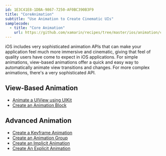 ```yaml
---
id: 1E3C41E8-1DBA-9867-7250-AF0BC390B3F9
title: "CoreAnimation"
subtitle: "Use Animation to Create Cinematic UIs"
samplecode:
  - title: "Core Animation" 
    url: https://github.com/xamarin/recipes/tree/master/ios/animation/coreanimation
---
```


iOS includes very sophisticated animation APIs that can make your application
feel much more immersive and cinematic, giving that feel of quality users have
come to expect in iOS applications. For simple animations, view-based animations
offer a quick and easy way to automatically animate view transitions and
changes. For more complex animations, there's a very sophisticated API.

 <a name="View-Based_Animation" class="injected"></a>


## View-Based Animation

-   [Animate a UIView using UIKit](/recipes/ios/animation/coreanimation/animate_a_uiview_using_uikit) 
-   [Create an Animation Block](/recipes/ios/animation/coreanimation/create_an_animation_block) 


 <a name="Advanced_Animation&nbsp;" class="injected"></a>


## Advanced Animation&nbsp;

-   [Create a Keyframe Animation](/recipes/ios/animation/coreanimation/create_a_keyframe_animation) 
-   [Create an Animation Group](/recipes/ios/animation/coreanimation/create_an_animation_group) 
-   [Create an Implicit Animation](/recipes/ios/animation/coreanimation/create_an_implicit_animation) 
-   [Create An Explicit Animation](/recipes/ios/animation/coreanimation/create_an_explicit_animation)
